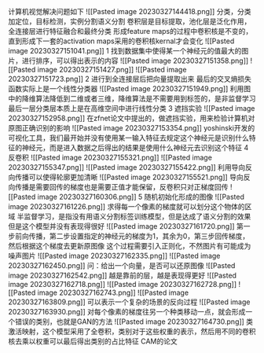 计算机视觉解决问题如下
![[Pasted image 20230327144418.png]]
分类，分类加定位，目标检测，实例分割语义分割
卷积层是目标提取，池化层是泛化作用，全连接层进行特征融合和最终分类
形成feature maps的过程中卷积核是不变的，直到形成下一套的activation maps采用的卷积核kernal才会变化
![[Pasted image 20230327151041.png]]
1 找到数据集中使得某一个神经元的值最大的图片，进行排序，可以得出表示的内容
![[Pasted image 20230327151358.png]]
![[Pasted image 20230327151427.png]]
![[Pasted image 20230327151723.png]]
2 进行到全连接层后把向量提取出来
最后的交叉熵损失函数实际上是一个线性分类器
![[Pasted image 20230327151949.png]]
利用图中的降维算法降低到二维或者三维，降维算法是不需要用到标签的，是非监督学习
最后一层分类层本质上是在高维空间中进行线性分类
3 遮挡实验
![[Pasted image 20230327152958.png]]
在zfnet论文中提出的，做遮挡实验，用来检验计算机对原图正确识别的影响
![[Pasted image 20230327153354.png]]
yoshinski开发的可视化工具，我们最开始并没有使用某一输入特征去规定这个神经元是识别什么特征的神经元，而是进入数据之后得出的结果是使用什么神经元去识别这个特征
4 反卷积
![[Pasted image 20230327155321.png]]
![[Pasted image 20230327155347.png]]
![[Pasted image 20230327155422.png]]
利用导向反向传播可以使得轮廓更加清晰
![[Pasted image 20230327155521.png]]
导向反向传播是需要回传的梯度也是需要正值才能保留，反卷积只对正梯度回传
![[Pasted image 20230327160306.png]]
5 随机初始化形成的图像
![[Pasted image 20230327161226.png]]
求得每一个像素的梯度就可以划分这个物体的区域
半监督学习，是指没有用语义分割标签训练模型，但是达成了语义分割的效果
但是这个模型并没有表现得很好
![[Pasted image 20230327161720.png]]
第一步前向传播，第二步设置指定的神经元的梯度为1，其余为0，第三步回传梯度，然后根据这个梯度去更新原图像
这个过程需要引入正则化，不然图片有可能成为噪声图片
![[Pasted image 20230327162335.png]]
![[Pasted image 20230327162450.png]]
问：给出一个向量，是否可以还原图像
![[Pasted image 20230327162542.png]]
越是靠前的层，越是表现得更好
![[Pasted image 20230327162718.png]]
![[Pasted image 20230327162728.png]]
![[Pasted image 20230327162743.png]]
![[Pasted image 20230327163809.png]]
可以表示一个复杂的场景的反向过程
![[Pasted image 20230327163930.png]]
对每个像素的梯度往另一个种类移动一点，就会形成一个错误的类别，也就是GAN的方法
![[Pasted image 20230327164730.png]]
类激活映射，这个模型采用了全卷积，类别对于这些权重的表示，然后用不同的卷积核去乘以权重可以最后得出类别的占比特征
CAM的论文

